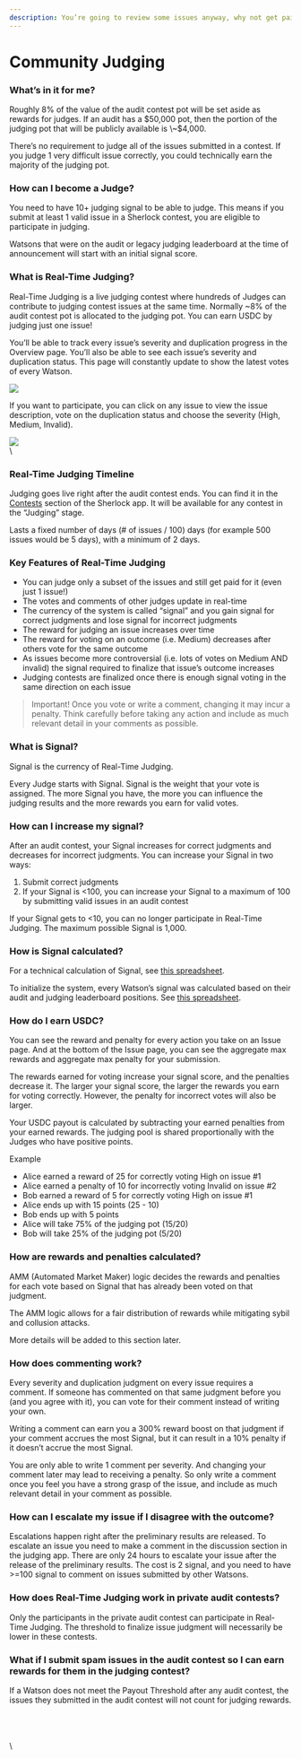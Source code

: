 ```yaml
---
description: You’re going to review some issues anyway, why not get paid for it?
---
```


# Community Judging

### What’s in it for me?

Roughly 8% of the value of the audit contest pot will be set aside as rewards for judges. If an audit has a $50,000 pot, then the portion of the judging pot that will be publicly available is \~$4,000.

There’s no requirement to judge all of the issues submitted in a contest. If you judge 1 very difficult issue correctly, you could technically earn the majority of the judging pot.

### How can I become a Judge?

You need to have 10+ judging signal to be able to judge. This means if you submit at least 1 valid issue in a Sherlock contest, you are eligible to participate in judging.&#x20;

Watsons that were on the audit or legacy judging leaderboard at the time of announcement will start with an initial signal score.&#x20;

### What is Real-Time Judging?

Real-Time Judging is a live judging contest where hundreds of Judges can contribute to judging contest issues at the same time. Normally \~8% of the audit contest pot is allocated to the judging pot. You can earn USDC by judging just one issue!

You’ll be able to track every issue’s severity and duplication progress in the Overview page. You’ll also be able to see each issue’s severity and duplication status. This page will constantly update to show the latest votes of every Watson.&#x20;

![](https://lh7-rt.googleusercontent.com/docsz/AD_4nXfxORK3RQQV9cts-KCLL3Kzwf7XlX2Xn4s7vFXqbeGvglGHrJxaV5ASGuQvSf5hJncNHC5LIlfHf_g3xMhzi0NzaEqucg3y04Sweeb8LbUIPvY5vLIDwFn0pfhEh3LZBsPPFfOYc7wvcaEIszqJzaMgpDoZ?key=vBHXKQdJakMdc1gIGcMF8w)

If you want to participate, you can click on any issue to view the issue description, vote on the duplication status and choose the severity (High, Medium, Invalid).

![](https://lh7-rt.googleusercontent.com/docsz/AD_4nXfunEKJYB2KkuBoI9mll1dGqcGBLsFS5wiviNgeB-yLLW4Q4KXbCKOfNftSk_JUCtw6gcKX5Xjf-3KDOxswdZvjCrdfanRdxoDhTPjO0KUezkEzhr0cBkr7aPT2Ql17G2qQVj8r4JICnL76CTg_UrYS3Nyw?key=vBHXKQdJakMdc1gIGcMF8w)\
\


### Real-Time Judging Timeline

Judging goes live right after the audit contest ends. You can find it in the [Contests](https://audits.sherlock.xyz/contests) section of the Sherlock app. It will be available for any contest in the “Judging” stage.&#x20;

Lasts a fixed number of days (# of issues / 100) days (for example 500 issues would be 5 days), with a minimum of 2 days.

### Key Features of Real-Time Judging

* You can judge only a subset of the issues and still get paid for it (even just 1 issue!)
* The votes and comments of other judges update in real-time
* The currency of the system is called “signal” and you gain signal for correct judgments and lose signal for incorrect judgments
* The reward for judging an issue increases over time
* The reward for voting on an outcome (i.e. Medium) decreases after others vote for the same outcome
* As issues become more controversial (i.e. lots of votes on Medium AND invalid) the signal required to finalize that issue’s outcome increases
* Judging contests are finalized once there is enough signal voting in the same direction on each issue

> Important! Once you vote or write a comment, changing it may incur a penalty. Think carefully before taking any action and include as much relevant detail in your comments as possible.&#x20;

### What is Signal?

Signal is the currency of Real-Time Judging.&#x20;

Every Judge starts with Signal. Signal is the weight that your vote is assigned. The more Signal you have, the more you can influence the judging results and the more rewards you earn for valid votes.

### How can I increase my signal?

After an audit contest, your Signal increases for correct judgments and decreases for incorrect judgments. You can increase your Signal in two ways:

1. Submit correct judgments
2. If your Signal is <100, you can increase your Signal to a maximum of 100 by submitting valid issues in an audit contest

If your Signal gets to <10, you can no longer participate in Real-Time Judging. The maximum possible Signal is 1,000.

### &#x20;How is Signal calculated?

For a technical calculation of Signal, see [this spreadsheet](https://docs.google.com/spreadsheets/d/1fQ-8HS4SL0sXqKg6bHHlHFFhbj8Y14cqWOiupYIpIrQ/edit?usp=sharing).

To initialize the system, every Watson’s signal was calculated based on their audit and judging leaderboard positions. See [this spreadsheet](https://docs.google.com/spreadsheets/d/1fQ-8HS4SL0sXqKg6bHHlHFFhbj8Y14cqWOiupYIpIrQ/edit?usp=sharing).&#x20;

### How do I earn USDC?

You can see the reward and penalty for every action you take on an Issue page. And at the bottom of the Issue page, you can see the aggregate max rewards and aggregate max penalty for your submission.&#x20;

The rewards earned for voting increase your signal score, and the penalties decrease it. The larger your signal score, the larger the rewards you earn for voting correctly. However, the penalty for incorrect votes will also be larger.&#x20;

Your USDC payout is calculated by subtracting your earned penalties from your earned rewards. The judging pool is shared proportionally with the Judges who have positive points.

Example

* Alice earned a reward of 25 for correctly voting High on issue #1
* Alice earned a penalty of 10 for incorrectly voting Invalid on issue #2
* Bob earned a reward of 5 for correctly voting High on issue #1
* Alice ends up with 15 points (25 - 10)
* Bob ends up with 5 points
* Alice will take 75% of the judging pot (15/20)
* Bob will take 25% of the judging pot (5/20)

### How are rewards and penalties calculated?

AMM (Automated Market Maker) logic decides the rewards and penalties for each vote based on Signal that has already been voted on that judgment.&#x20;

The AMM logic allows for a fair distribution of rewards while mitigating sybil and collusion attacks.

More details will be added to this section later.&#x20;

### &#x20;How does commenting work?

Every severity and duplication judgment on every issue requires a comment. If someone has commented on that same judgment before you (and you agree with it), you can vote for their comment instead of writing your own.&#x20;

Writing a comment can earn you a 300% reward boost on that judgment if your comment accrues the most Signal, but it can result in a 10% penalty if it doesn’t accrue the most Signal.&#x20;

You are only able to write 1 comment per severity. And changing your comment later may lead to receiving a penalty. So only write a comment once you feel you have a strong grasp of the issue, and include as much relevant detail in your comment as possible.&#x20;

### How can I escalate my issue if I disagree with the outcome?

Escalations happen right after the preliminary results are released. To escalate an issue you need to make a comment in the discussion section in the judging app. There are only 24 hours to escalate your issue after the release of the preliminary results. The cost is 2 signal, and you need to have >=100 signal to comment on issues submitted by other Watsons.&#x20;

### How does Real-Time Judging work in private audit contests?

Only the participants in the private audit contest can participate in Real-Time Judging. The threshold to finalize issue judgment will necessarily be lower in these contests.

### What if I submit spam issues in the audit contest so I can earn rewards for them in the judging contest?

If a Watson does not meet the Payout Threshold after any audit contest, the issues they submitted in the audit contest will not count for judging rewards.&#x20;

\
\
\
\

